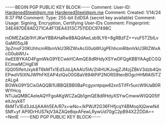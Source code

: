 -----BEGIN PGP PUBLIC KEY BLOCK-----
Comment: User-ID:	HardenedSteel@pm.me <HardenedSteel@pm.me>
Comment: Created:	1/14/24 8:37 PM
Comment: Type:	255-bit EdDSA (secret key available)
Comment: Usage:	Signing, Encryption, Certifying User-IDs
Comment: Fingerprint:	34E487DE8AD271CA4F13EA4313C7511DDC97498C

mDMEZaQb1hYJKwYBBAHaRw8BAQdAwLsb9LY6+8gRBzFZ++vuF5TZbILvGaM05qJ8
3pZmsF20KUhhcmRlbmVkU3RlZWxAcG0ubWUgPEhhcmRlbmVkU3RlZWxAcG0ubWU+
iIwEEBYKAD4FgmWkG9YECwkHCAmQE8dRHdyXSYwDFQgKBBYAAgECGQECmwMCHgEW
IQQ05IfeitJxyk8T6kMTx1Ed3JdJjAAAU5IA/2l4HUKJoqjZJf4zjZBkV3dzb4Qn
EPwdV5IXNJWPhFKEAP4zIQsO0GBaV894tPiP2NORS9tenBOgcHHMlAl5lTZzALg4
BGWkG9YSCisGAQQBl1UBBQEBB0BaPcgyxntpqw82xn5TifFr5urcW9UaB0RWYHcq
NTiJaQMBCAeIeAQYFgoAKgWCZaQb1gmQE8dRHdyXSYwCmwwWIQQ05IfeitJxyk8T
6kMTx1Ed3JdJjAAAh5EA/R7x+wNo+/kPWJf2G36FHfjcqY4BMoqXjQwwN4SMf+yf
AP9DrHUS7kjV3AZAQeBqxAFewLRywUd70gC2pB94XZZDDA==
=NmlE
-----END PGP PUBLIC KEY BLOCK-----
